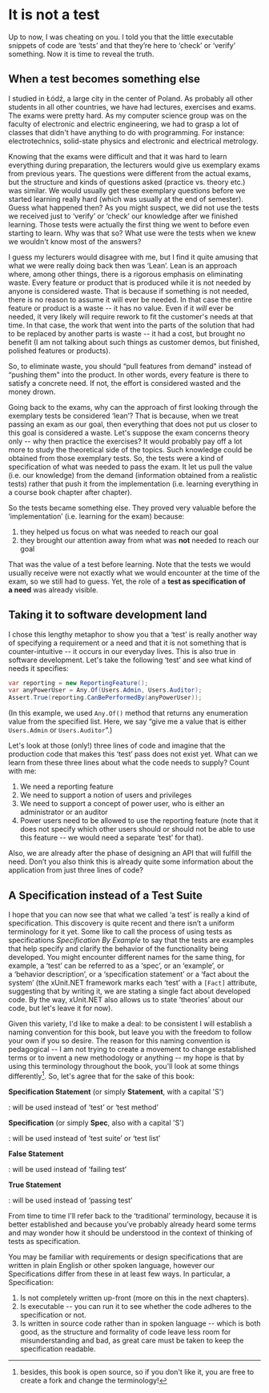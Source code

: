 It is not a test
================

Up to now, I was cheating on you. I told you that the little executable snippets of code are ‘tests’ and that they’re here to ‘check’ or ‘verify’ something. Now it is time to reveal the truth.

When a test becomes something else 
----------------------------------

I studied in Łódź, a large city in the center of Poland. As probably all other students in all other countries, we have had lectures, exercises and exams. The exams were pretty hard. As my computer science group was on the faculty of electronic and electric engineering, we had to grasp a lot of classes that didn't have anything to do with programming. For instance: electrotechnics, solid-state physics and electronic and electrical metrology.

Knowing that the exams were difficult and that it was hard to learn everything during preparation, the lecturers would give us exemplary exams from previous years. The questions were different from the actual exams, but the structure and kinds of questions asked (practice vs. theory etc.) was similar. We would usually get these exemplary questions before we started learning really hard (which was usually at the end of semester). Guess what happened then? As you might suspect, we did not use the tests we received just to ‘verify’ or ‘check’ our knowledge after we finished learning. Those tests were actually the first thing we went to before even starting to learn. Why was that so? What use were the tests when we knew we wouldn't know most of the answers?

I guess my lecturers would disagree with me, but I find it quite amusing that what we were really doing back then was ‘Lean’. Lean is an approach where, among other things, there is a rigorous emphasis on eliminating waste. Every feature or product that is produced while it is not needed by anyone is considered waste. That is because if something is not needed, there is no reason to assume it will ever be needed. In that case the entire feature or product is a waste -- it has no value. Even if it *will* ever be needed, it very likely will require rework to fit the customer's needs at that time. In that case, the work that went into the parts of the solution that had to be replaced by another parts is waste -- it had a cost, but brought no benefit (I am not talking about such things as customer demos, but finished, polished features or products).

So, to eliminate waste, you should “pull features from demand" instead of “pushing them" into the product. In other words, every feature is there to satisfy a concrete need. If not, the effort is considered wasted and the money drown.

Going back to the exams, why can the approach of first looking through the exemplary tests be considered ‘lean’? That is because, when we treat passing an exam as our goal, then everything that does not put us closer to this goal is considered a waste. Let's suppose the exam concerns theory only -- why then practice the exercises? It would probably pay off a lot more to study the theoretical side of the topics. Such knowledge could be obtained from those exemplary tests. So, the tests were a kind of specification of what was needed to pass the exam. It let us pull the value (i.e. our knowledge) from the demand (information obtained from a realistic tests) rather that push it from the implementation (i.e. learning everything in a course book chapter after chapter).

So the tests became something else. They proved very valuable before the ‘implementation’ (i.e. learning for the exam) because:

1.  they helped us focus on what was needed to reach our goal
2.  they brought our attention away from what was **not** needed to reach our goal

That was the value of a test before learning. Note that the tests we would usually receive were not exactly what we would encounter at the time of the exam, so we still had to guess. Yet, the role of a **test as specification of a need** was already visible.

Taking it to software development land
--------------------------------------

I chose this lengthy metaphor to show you that a ‘test’ is really another way of specifying a requirement or a need and that it is not something that is counter-intuitive -- it occurs in our everyday lives. This is also true in software development. Let's take the following ‘test’ and see what kind of needs it specifies: 

```csharp
var reporting = new ReportingFeature();
var anyPowerUser = Any.Of(Users.Admin, Users.Auditor);
Assert.True(reporting.CanBePerformedBy(anyPowerUser));
```

(In this example, we used `Any.Of()` method that returns any enumeration value from the specified list. Here, we say “give me a value that is either `Users.Admin` or `Users.Auditor`“.)

Let's look at those (only!) three lines of code and imagine that the production code that makes this ‘test’ pass does not exist yet. What can we learn from these three lines about what the code needs to supply? Count with me: 

1.  We need a reporting feature
2.  We need to support a notion of users and privileges
3.  We need to support a concept of power user, who is either an administrator or an auditor
4.  Power users need to be allowed to use the reporting feature (note that it does not specify which other users should or should not be able to use this feature -- we would need a separate ‘test’ for that).

Also, we are already after the phase of designing an API that will fulfill the need. Don’t you also think this is already quite some information about the application from just three lines of code?

A Specification instead of a Test Suite
---------------------------------------

I hope that you can now see that what we called ‘a test’ is really a kind of specification. This discovery is quite recent and there isn’t a uniform terminology for it yet. Some like to call the process of using tests as specifications *Specification By Example* to say that the tests are examples that help specify and clarify the behavior of the functionality being developed. You might encounter different names for the same thing, for example, a ‘test’ can be referred to as a ‘spec’, or an ‘example’, or a ‘behavior description’, or a ‘specification statement’ or a ‘fact about the system’ (the xUnit.NET framework marks each ‘test’ with a `[Fact]` attribute, suggesting that by writing it, we are stating a single fact about developed code. By the way, xUnit.NET also allows us to state ‘theories’ about our code, but let's leave it for now).

Given this variety, I'd like to make a deal: to be consistent I will establish a naming convention for this book, but leave you with the freedom to follow your own if you so desire. The reason for this naming convention is pedagogical -- I am not trying to create a movement to change established terms or to invent a new methodology or anything -- my hope is that by using this terminology throughout the book, you'll look at some things differently[^opensourcebook]. So, let's agree that for the sake of this book: 

**Specification Statement** (or simply **Statement**, with a capital 'S')

:   will be used instead of ‘test’ or ‘test method’

**Specification** (or simply **Spec**, also with a capital 'S')

:   will be used instead of ‘test suite’ or ‘test list’

**False Statement**

:   will be used instead of ‘failing test’

**True Statement**

:   will be used instead of ‘passing test’

From time to time I'll refer back to the ‘traditional’ terminology, because it is better established and because you’ve probably already heard some terms and may wonder how it should be understood in the context of thinking of tests as specification.

You may be familiar with requirements or design specifications that are written in plain English or other spoken language, however our Specifications differ from these in at least few ways. In particular, a Specification:

1.  Is not completely written up-front (more on this in the next chapters).
2.  Is executable -- you can run it to see whether the code adheres to the specification or not.
3.  Is written in source code rather than in spoken language -- which is both good, as the structure and formality of code leave less room for misunderstanding and bad, as great care must be taken to keep the specification readable.

[^opensourcebook]: besides, this book is open source, so if you don't like it, you are free to create a fork and change the terminology!